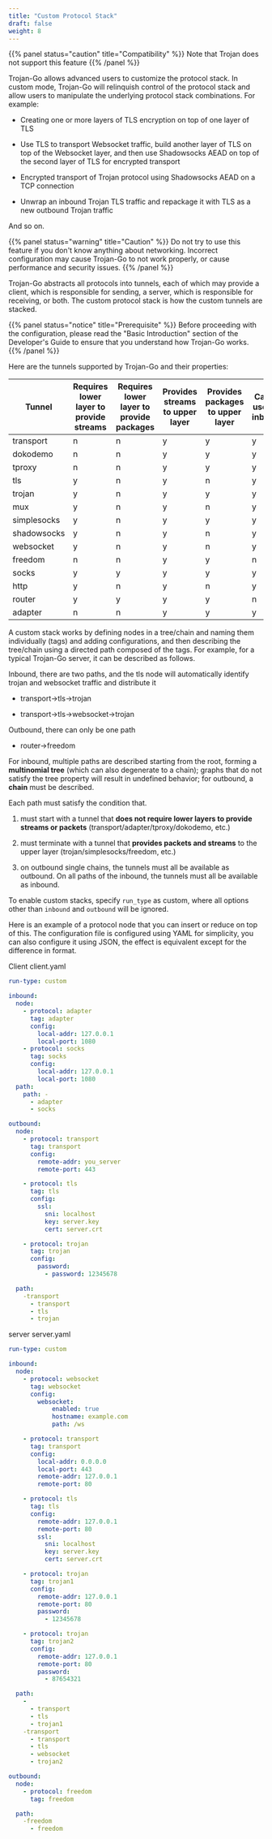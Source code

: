 ```yaml
---
title: "Custom Protocol Stack"
draft: false
weight: 8
---
```


{{% panel status="caution" title="Compatibility" %}}
Note that Trojan does not support this feature
{{% /panel %}}

Trojan-Go allows advanced users to customize the protocol stack. In custom mode, Trojan-Go will relinquish control of the protocol stack and allow users to manipulate the underlying protocol stack combinations. For example:

- Creating one or more layers of TLS encryption on top of one layer of TLS

- Use TLS to transport Websocket traffic, build another layer of TLS on top of the Websocket layer, and then use Shadowsocks AEAD on top of the second layer of TLS for encrypted transport

- Encrypted transport of Trojan protocol using Shadowsocks AEAD on a TCP connection

- Unwrap an inbound Trojan TLS traffic and repackage it with TLS as a new outbound Trojan traffic

And so on.


{{% panel status="warning" title="Caution" %}}
Do not try to use this feature if you don't know anything about networking. Incorrect configuration may cause Trojan-Go to not work properly, or cause performance and security issues.
{{% /panel %}}

Trojan-Go abstracts all protocols into tunnels, each of which may provide a client, which is responsible for sending, a server, which is responsible for receiving, or both. The custom protocol stack is how the custom tunnels are stacked.

{{% panel status="notice" title="Prerequisite" %}}
Before proceeding with the configuration, please read the "Basic Introduction" section of the Developer's Guide to ensure that you understand how Trojan-Go works.
{{% /panel %}}


Here are the tunnels supported by Trojan-Go and their properties:


| Tunnel | Requires lower layer to provide streams | Requires lower layer to provide packages | Provides streams to upper layer | Provides packages to upper layer | Can be used as inbound | Can be used as outbound |
| ----------- | -------------- | -------------- | ------------ | ------------ | ------------ | ------------ |
| transport   | n              | n              | y            | y            | y            | y            |
| dokodemo    | n              | n              | y            | y            | y            | n            |
| tproxy      | n              | n              | y            | y            | y            | n            |
| tls         | y              | n              | y            | n            | y            | y            |
| trojan      | y              | n              | y            | y            | y            | y            |
| mux         | y              | n              | y            | n            | y            | y            |
| simplesocks | y              | n              | y            | y            | y            | y            |
| shadowsocks | y              | n              | y            | n            | y            | y            |
| websocket   | y              | n              | y            | n            | y            | y            |
| freedom     | n              | n              | y            | y            | n            | y            |
| socks       | y              | y              | y            | y            | y            | n            |
| http        | y              | n              | y            | n            | y            | n            |
| router      | y              | y              | y            | y            | n            | y            |
| adapter     | n              | n              | y            | y            | y            | n            |


A custom stack works by defining nodes in a tree/chain and naming them individually (tags) and adding configurations, and then describing the tree/chain using a directed path composed of the tags. For example, for a typical Trojan-Go server, it can be described as follows.

Inbound, there are two paths, and the tls node will automatically identify trojan and websocket traffic and distribute it

- transport->tls->trojan

- transport->tls->websocket->trojan

Outbound, there can only be one path

- router->freedom

For inbound, multiple paths are described starting from the root, forming a **multinomial tree** (which can also degenerate to a chain); graphs that do not satisfy the tree property will result in undefined behavior; for outbound, a **chain** must be described.

Each path must satisfy the condition that.

1. must start with a tunnel that **does not require lower layers to provide streams or packets** (transport/adapter/tproxy/dokodemo, etc.)

2. must terminate with a tunnel that **provides packets and streams** to the upper layer (trojan/simplesocks/freedom, etc.)

3. on outbound single chains, the tunnels must all be available as outbound. On all paths of the inbound, the tunnels must all be available as inbound.

To enable custom stacks, specify ```run_type``` as custom, where all options other than ```inbound``` and ```outbound``` will be ignored.

Here is an example of a protocol node that you can insert or reduce on top of this. The configuration file is configured using YAML for simplicity, you can also configure it using JSON, the effect is equivalent except for the difference in format.

Client client.yaml

```yaml
run-type: custom

inbound:
  node:
    - protocol: adapter
      tag: adapter
      config:
        local-addr: 127.0.0.1
        local-port: 1080
    - protocol: socks
      tag: socks
      config:
        local-addr: 127.0.0.1
        local-port: 1080
  path:
    path: -
      - adapter
      - socks

outbound:
  node:
    - protocol: transport
      tag: transport
      config:
        remote-addr: you_server
        remote-port: 443

    - protocol: tls
      tag: tls
      config:
        ssl:
          sni: localhost
          key: server.key
          cert: server.crt

    - protocol: trojan
      tag: trojan
      config:
        password:
          - password: 12345678

  path:
    -transport
      - transport
      - tls
      - trojan

```

server server.yaml

```yaml
run-type: custom

inbound:
  node:
    - protocol: websocket
      tag: websocket
      config:
        websocket:
            enabled: true
            hostname: example.com
            path: /ws

    - protocol: transport
      tag: transport
      config:
        local-addr: 0.0.0.0
        local-port: 443
        remote-addr: 127.0.0.1
        remote-port: 80

    - protocol: tls
      tag: tls
      config:
        remote-addr: 127.0.0.1
        remote-port: 80
        ssl:
          sni: localhost
          key: server.key
          cert: server.crt

    - protocol: trojan
      tag: trojan1
      config:
        remote-addr: 127.0.0.1
        remote-port: 80
        password:
          - 12345678

    - protocol: trojan
      tag: trojan2
      config:
        remote-addr: 127.0.0.1
        remote-port: 80
        password:
          - 87654321

  path:
    -
      - transport
      - tls
      - trojan1
    -transport
      - transport
      - tls
      - websocket
      - trojan2

outbound:
  node:
    - protocol: freedom
      tag: freedom

  path:
    -freedom
      - freedom
```
